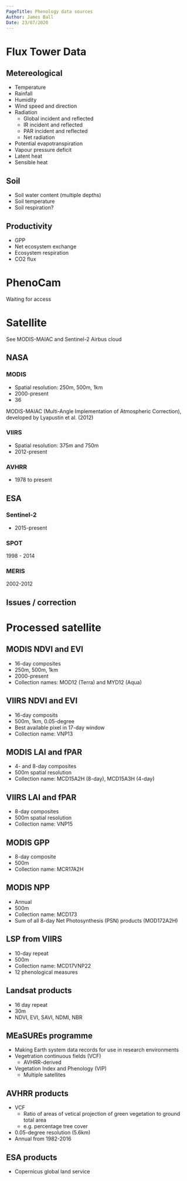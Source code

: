 ```yaml
---
PageTitle: Phenology data sources
Author: James Ball
Date: 23/07/2020
---
```


# Flux Tower Data

## Metereological
- Temperature
- Rainfall
- Humidity
- Wind speed and direction
- Radiation
    - Global incident and reflected
    - IR incident and reflected
    - PAR incident and reflected
    - Net radiation
- Potential evapotranspiration
- Vapour pressure deficit
- Latent heat
- Sensible heat

## Soil
- Soil water content (multiple depths)
- Soil temperature
- Soil respiration?


## Productivity
- GPP
- Net ecosystem exchange
- Ecosystem respiration
- CO2 flux

# PhenoCam
Waiting for access

# Satellite
See MODIS-MAIAC and Sentinel-2 Airbus cloud
## NASA
### MODIS
- Spatial resolution: 250m, 500m, 1km
- 2000-present
- 36 

MODIS-MAIAC (Multi-Angle Implementation of Atmospheric Correction), developed by Lyapustin et al. (2012)


### VIIRS
- Spatial resolution: 375m and 750m
- 2012-present

### AVHRR
- 1978 to present

## ESA
### Sentinel-2
- 2015-present
### SPOT
1998 - 2014

### MERIS
2002-2012

## Issues / correction


# Processed satellite
## MODIS NDVI and EVI
- 16-day composites
- 250m, 500m, 1km
- 2000-present
- Collection names: MOD12 (Terra) and MYD12 (Aqua)

## VIIRS NDVI and EVI
- 16-day composits
- 500m, 1km, 0.05-degree
- Best available pixel in 17-day window
- Collection name: VNP13

## MODIS LAI and fPAR
- 4- and 8-day composites
- 500m spatial resolution
- Collection name: MCD15A2H (8-day), MCD15A3H (4-day)

## VIIRS LAI and fPAR
- 8-day composites
- 500m spatial resolution
- Collection name: VNP15

## MODIS GPP
- 8-day composite
- 500m
- Collection name: MCR17A2H

## MODIS NPP
- Annual
- 500m
- Collection name: MCD173
- Sum of all 8-day Net Photosynthesis (PSN) products (MOD172A2H)

## LSP from VIIRS
- 10-day repeat
- 500m
- Collection name: MCD17VNP22
- 12 phenological measures

## Landsat products
- 16 day repeat
- 30m
- NDVI, EVI, SAVI, NDMI, NBR

## MEaSUREs programme
- Making Earth system data records for use in research environments
- Vegetration continuous fields (VCF)
    -  AVHRR-derived
- Vegetation Index and Phenology (VIP)
    - Multiple satellites

## AVHRR products
- VCF
    - Ratio of areas of vetical projection of green vegetation to ground total area
    - e.g. percentage tree cover
- 0.05-degree resolution (5.6km)
- Annual from 1982-2016

## ESA products
- Copernicus global land service



